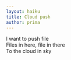 ```yaml
---
layout: haiku
title: Cloud push
author: prima
---
```


I want to push file<br>
Files in here, file in there<br>
To the cloud in sky<br>